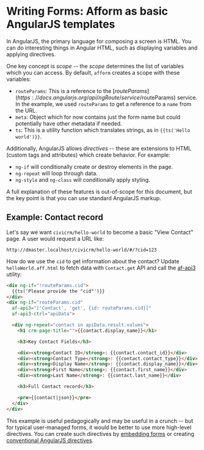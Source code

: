 # Writing Forms: Afform as basic AngularJS templates

In AngularJS, the primary language for composing a screen is HTML. You can do interesting things in Angular
HTML, such as displaying variables and applying directives.

One key concept is *scope* -- the *scope* determines the list of variables which you can access.  By default, `afform`
creates a scope with these variables:

* `routeParams`: This is a reference to the [$routeParams](https://docs.angularjs.org/api/ngRoute/service/$routeParams)
  service. In the example, we used `routeParams` to get a reference to a `name` from the URL.
* `meta`: Object which for now contains just the form name but could potentially have other metadata if needed.
* `ts`: This is a utility function which translates strings, as in `{{ts('Hello world')}}`.

Additionally, AngularJS allows *directives* -- these are extensions to HTML (custom tags and attributes) which create behavior. For example:

* `ng-if` will conditionally create or destroy elements in the page.
* `ng-repeat` will loop through data.
* `ng-style` and `ng-class` will conditionally apply styling.

A full explanation of these features is out-of-scope for this document, but the key point is that you can use standard
AngularJS markup.

## Example: Contact record

Let's say we want `civicrm/hello-world` to become a basic "View Contact" page. A user
would request a URL like:

```
http://dmaster.localhost/civicrm/hello-world/#/?cid=123
```

How do we use the `cid` to get information about the contact?  Update `helloWorld.aff.html` to fetch data with
`Contact.get` API and call the [af-api3](https://github.com/totten/afform/blob/master/ang/afCore/Api3Ctrl.md) utility:

```html
<div ng-if="!routeParams.cid">
  {{ts('Please provide the "cid"')}}
</div>
<div ng-if="routeParams.cid"
  af-api3="['Contact', 'get', {id: routeParams.cid}]"
  af-api3-ctrl="apiData">

  <div ng-repeat="contact in apiData.result.values">
    <h1 crm-page-title="">{{contact.display_name}}</h1>

    <h3>Key Contact Fields</h3>

    <div><strong>Contact ID</strong>: {{contact.contact_id}}</div>
    <div><strong>Contact Type</strong>: {{contact.contact_type}}</div>
    <div><strong>Display Name</strong>: {{contact.display_name}}</div>
    <div><strong>First Name</strong>: {{contact.first_name}}</div>
    <div><strong>Last Name</strong>: {{contact.last_name}}</div>

    <h3>Full Contact record</h3>

    <pre>{{contact|json}}</pre>
  </div>
</div>
```

This example is useful pedagogically and may be useful in a crunch -- but
for typical user-managed forms, it would be better to use more high-level
directives.  You can create such directives by [embedding forms](embed.md)
or creating [conventional AngularJS directives](angular.md).
